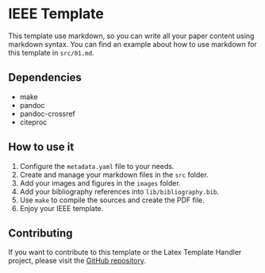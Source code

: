 # IEEE Template

This template use markdown, so you can write all your paper content using markdown syntax.
You can find an example about how to use markdown for this template in `src/01.md`.

## Dependencies

- make
- pandoc 
- pandoc-crossref 
- citeproc

## How to use it 

1. Configure the `metadata.yaml` file to your needs.
2. Create and manage your markdown files in the `src` folder.
3. Add your images and figures in the `images` folder.
4. Add your bibliography references into `lib/bibliography.bib`.
5. Use `make` to compile the sources and create the PDF file.
6. Enjoy your IEEE template.

## Contributing 

If you want to contribute to this template or the Latex Template Handler project, please visit the [GitHub repository](https://github.com/Johanx22x/latex_template_handler).
